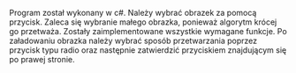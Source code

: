Program został wykonany w c#. Należy wybrać obrazek za pomocą przycisk. Zaleca się wybranie małego obrazka, ponieważ algorytm krócej go przetważa. Zostały zaimplementowane wszystkie wymagane funkcje. Po załadowaniu obrazka należy wybrać sposób przetwarzania poprzez przycisk typu radio oraz następnie zatwierdzić przyciskiem znajdującym się po prawej stronie.
